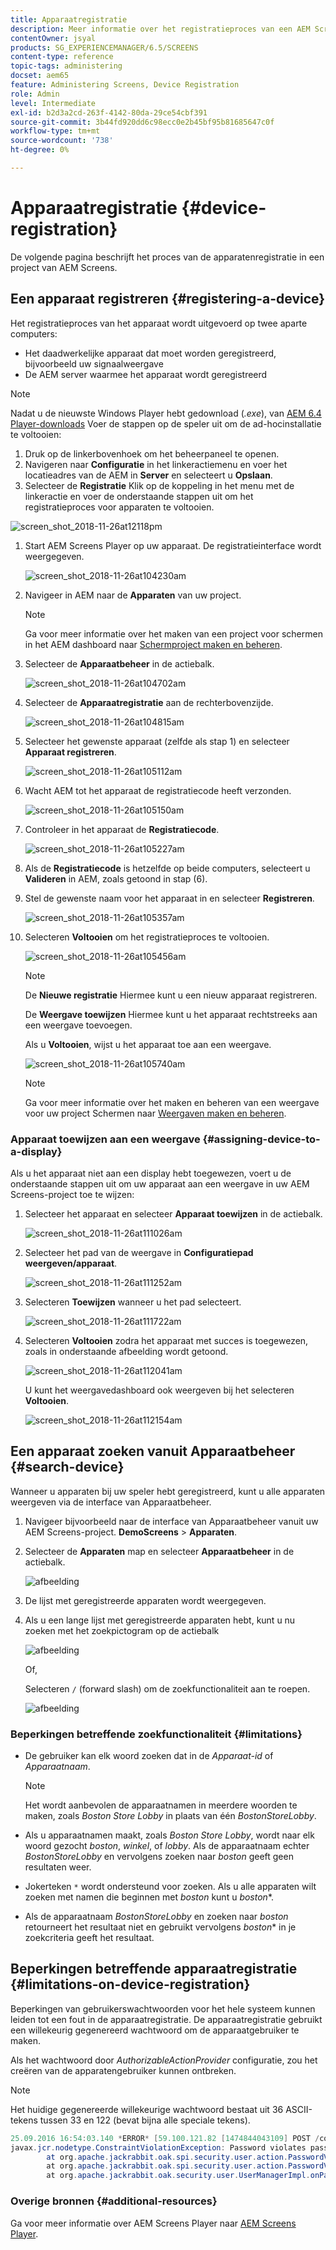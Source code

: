 ```yaml
---
title: Apparaatregistratie
description: Meer informatie over het registratieproces van een AEM Screens-project.
contentOwner: jsyal
products: SG_EXPERIENCEMANAGER/6.5/SCREENS
content-type: reference
topic-tags: administering
docset: aem65
feature: Administering Screens, Device Registration
role: Admin
level: Intermediate
exl-id: b2d3a2cd-263f-4142-80da-29ce54cbf391
source-git-commit: 3b44fd920dd6c98ecc0e2b45bf95b81685647c0f
workflow-type: tm+mt
source-wordcount: '738'
ht-degree: 0%

---
```


# Apparaatregistratie {#device-registration}

De volgende pagina beschrijft het proces van de apparatenregistratie in een project van AEM Screens.

## Een apparaat registreren {#registering-a-device}

Het registratieproces van het apparaat wordt uitgevoerd op twee aparte computers:

* Het daadwerkelijke apparaat dat moet worden geregistreerd, bijvoorbeeld uw signaalweergave
* De AEM server waarmee het apparaat wordt geregistreerd

>[!NOTE]
>
>Nadat u de nieuwste Windows Player hebt gedownload (*.exe*), van [AEM 6.4 Player-downloads](https://download.macromedia.com/screens/) Voer de stappen op de speler uit om de ad-hocinstallatie te voltooien:
>
>1. Druk op de linkerbovenhoek om het beheerpaneel te openen.
>1. Navigeren naar **Configuratie** in het linkeractiemenu en voer het locatieadres van de AEM in **Server** en selecteert u **Opslaan**.
>1. Selecteer de **Registratie** Klik op de koppeling in het menu met de linkeractie en voer de onderstaande stappen uit om het registratieproces voor apparaten te voltooien.
>

![screen_shot_2018-11-26at12118pm](assets/screen_shot_2018-11-26at12118pm.png)

1. Start AEM Screens Player op uw apparaat. De registratieinterface wordt weergegeven.

   ![screen_shot_2018-11-26at104230am](assets/screen_shot_2018-11-26at104230am.png)

1. Navigeer in AEM naar de **Apparaten** van uw project.

   >[!NOTE]
   >
   >Ga voor meer informatie over het maken van een project voor schermen in het AEM dashboard naar [Schermproject maken en beheren](creating-a-screens-project.md).

1. Selecteer de **Apparaatbeheer** in de actiebalk.

   ![screen_shot_2018-11-26at104702am](assets/screen_shot_2018-11-26at104702am.png)

1. Selecteer de **Apparaatregistratie** aan de rechterbovenzijde.

   ![screen_shot_2018-11-26at104815am](assets/screen_shot_2018-11-26at104815am.png)

1. Selecteer het gewenste apparaat (zelfde als stap 1) en selecteer **Apparaat registreren**.

   ![screen_shot_2018-11-26at105112am](assets/screen_shot_2018-11-26at105112am.png)

1. Wacht AEM tot het apparaat de registratiecode heeft verzonden.

   ![screen_shot_2018-11-26at105150am](assets/screen_shot_2018-11-26at105150am.png)

1. Controleer in het apparaat de **Registratiecode**.

   ![screen_shot_2018-11-26at105227am](assets/screen_shot_2018-11-26at105227am.png)

1. Als de **Registratiecode** is hetzelfde op beide computers, selecteert u **Valideren** in AEM, zoals getoond in stap (6).
1. Stel de gewenste naam voor het apparaat in en selecteer **Registreren**.

   ![screen_shot_2018-11-26at105357am](assets/screen_shot_2018-11-26at105357am.png)

1. Selecteren **Voltooien** om het registratieproces te voltooien.

   ![screen_shot_2018-11-26at105456am](assets/screen_shot_2018-11-26at105456am.png)

   >[!NOTE]
   >
   >De **Nieuwe registratie** Hiermee kunt u een nieuw apparaat registreren.
   >
   >De **Weergave toewijzen** Hiermee kunt u het apparaat rechtstreeks aan een weergave toevoegen.

   Als u **Voltooien**, wijst u het apparaat toe aan een weergave.

   ![screen_shot_2018-11-26at105740am](assets/screen_shot_2018-11-26at105740am.png)

   >[!NOTE]
   >
   >Ga voor meer informatie over het maken en beheren van een weergave voor uw project Schermen naar [Weergaven maken en beheren](managing-displays.md).

### Apparaat toewijzen aan een weergave {#assigning-device-to-a-display}

Als u het apparaat niet aan een display hebt toegewezen, voert u de onderstaande stappen uit om uw apparaat aan een weergave in uw AEM Screens-project toe te wijzen:

1. Selecteer het apparaat en selecteer **Apparaat toewijzen** in de actiebalk.

   ![screen_shot_2018-11-26at111026am](assets/screen_shot_2018-11-26at111026am.png)

1. Selecteer het pad van de weergave in **Configuratiepad weergeven/apparaat**.

   ![screen_shot_2018-11-26at111252am](assets/screen_shot_2018-11-26at111252am.png)

1. Selecteren **Toewijzen** wanneer u het pad selecteert.

   ![screen_shot_2018-11-26at111722am](assets/screen_shot_2018-11-26at111722am.png)

1. Selecteren **Voltooien** zodra het apparaat met succes is toegewezen, zoals in onderstaande afbeelding wordt getoond.

   ![screen_shot_2018-11-26at112041am](assets/screen_shot_2018-11-26at112041am.png)

   U kunt het weergavedashboard ook weergeven bij het selecteren **Voltooien**.

   ![screen_shot_2018-11-26at112154am](assets/screen_shot_2018-11-26at112154am.png)

## Een apparaat zoeken vanuit Apparaatbeheer {#search-device}

Wanneer u apparaten bij uw speler hebt geregistreerd, kunt u alle apparaten weergeven via de interface van Apparaatbeheer.

1. Navigeer bijvoorbeeld naar de interface van Apparaatbeheer vanuit uw AEM Screens-project. **DemoScreens** > **Apparaten**.

1. Selecteer de **Apparaten** map en selecteer **Apparaatbeheer** in de actiebalk.

   ![afbeelding](/help/user-guide/assets/device-manager/device-manager-1.png)

1. De lijst met geregistreerde apparaten wordt weergegeven.

1. Als u een lange lijst met geregistreerde apparaten hebt, kunt u nu zoeken met het zoekpictogram op de actiebalk

   ![afbeelding](/help/user-guide/assets/device-manager/device-manager-2.png)

   Of,

   Selecteren `/` (forward slash) om de zoekfunctionaliteit aan te roepen.

   ![afbeelding](/help/user-guide/assets/device-manager/device-manager-3.png)


### Beperkingen betreffende zoekfunctionaliteit {#limitations}

* De gebruiker kan elk woord zoeken dat in de *Apparaat-id* of *Apparaatnaam*.

  >[!NOTE]
  >Het wordt aanbevolen de apparaatnamen in meerdere woorden te maken, zoals *Boston Store Lobby* in plaats van één *BostonStoreLobby*.

* Als u apparaatnamen maakt, zoals *Boston Store Lobby*, wordt naar elk woord gezocht *boston*, *winkel*, of *lobby*. Als de apparaatnaam echter *BostonStoreLobby* en vervolgens zoeken naar *boston* geeft geen resultaten weer.

* Jokerteken `*` wordt ondersteund voor zoeken. Als u alle apparaten wilt zoeken met namen die beginnen met *boston* kunt u *boston**.

* Als de apparaatnaam *BostonStoreLobby* en zoeken naar *boston* retourneert het resultaat niet en gebruikt vervolgens *boston** in je zoekcriteria geeft het resultaat.

## Beperkingen betreffende apparaatregistratie {#limitations-on-device-registration}

Beperkingen van gebruikerswachtwoorden voor het hele systeem kunnen leiden tot een fout in de apparaatregistratie. De apparaatregistratie gebruikt een willekeurig gegenereerd wachtwoord om de apparaatgebruiker te maken.

Als het wachtwoord door *AuthorizableActionProvider* configuratie, zou het creëren van de apparatengebruiker kunnen ontbreken.

>[!NOTE]
>
>Het huidige gegenereerde willekeurige wachtwoord bestaat uit 36 ASCII-tekens tussen 33 en 122 (bevat bijna alle speciale tekens).

```java
25.09.2016 16:54:03.140 *ERROR* [59.100.121.82 [1474844043109] POST /content/screens/svc/registration HTTP/1.1] com.adobe.cq.screens.device.registration.impl.RegistrationServlet Error during device registration
javax.jcr.nodetype.ConstraintViolationException: Password violates password constraint (^(?=.*\d).{7,9}$).
        at org.apache.jackrabbit.oak.spi.security.user.action.PasswordValidationAction.validatePassword(PasswordValidationAction.java:105)
        at org.apache.jackrabbit.oak.spi.security.user.action.PasswordValidationAction.onPasswordChange(PasswordValidationAction.java:76)
        at org.apache.jackrabbit.oak.security.user.UserManagerImpl.onPasswordChange(UserManagerImpl.java:308)
```

### Overige bronnen {#additional-resources}

Ga voor meer informatie over AEM Screens Player naar [AEM Screens Player](working-with-screens-player.md).
